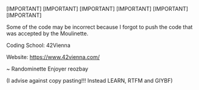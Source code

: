[IMPORTANT] [IMPORTANT] [IMPORTANT] [IMPORTANT] [IMPORTANT] [IMPORTANT] 

Some of the code may be incorrect because I forgot to push the code that was accepted by the Moulinette.

Coding School: 42Vienna 

Website: https://www.42vienna.com/

~ Randominette Enjoyer reozbay

(I advise against copy pasting!!! Instead LEARN, RTFM and GIYBF)
